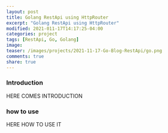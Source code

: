 ```yaml
---
layout: post
title: Golang RestApi using HttpRouter
excerpt: "Golang RestApi using HttpRouter"
modified: 2021-011-17T14:17:25-04:00
categories: project
tags: [RestApi, Go, Golang]
image:
teaser: /images/projects/2021-11-17-Go-Blog-RestApi/go.png
comments: true
share: true
---
```

### Introduction
HERE COMES INTRODUCTION
### how to use
HERE HOW TO USE IT